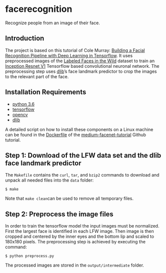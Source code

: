 # facerecognition

Recognize people from an image of their face.

## Introduction
The project is based on this tutorial of Cole Murray:
[Building a Facial Recognition Pipeline with Deep Learning in Tensorflow](https://hackernoon.com/building-a-facial-recognition-pipeline-with-deep-learning-in-tensorflow-66e7645015b8).
It uses preprocessed images of the [Labeled Faces in the Wild](http://vis-www.cs.umass.edu/lfw/) dataset
to train an
[Inception Resnet V1](https://github.com/davidsandberg/facenet/wiki/Classifier-training-of-inception-resnet-v1)
Tensorflow based convolutional neuronal network.
The preprocessing step uses [dlib](http://dlib.net)’s face landmark predictor to crop the images to the relevant part of the face.

## Installation Requirements
* [python 3.6](https://apple.stackexchange.com/questions/329187/homebrew-rollback-from-python-3-7-to-python-3-6-5-x)
* [tensorflow](https://www.tensorflow.org/install/source)
* [opencv](https://www.pyimagesearch.com/2016/12/05/macos-install-opencv-3-and-python-3-5)
* [dlib](https://www.learnopencv.com/install-dlib-on-macos)

A detailed script on how to install these components on a Linux machine can be found in the
[Dockerfile](https://github.com/ColeMurray/medium-facenet-tutorial/blob/master/Dockerfile) of the
[medium-facenet-tutorial](https://github.com/ColeMurray/medium-facenet-tutorial) Github tutorial.

## Step 1: Download of the LFW data set and the dlib face landmark predictor
The `Makefile` contains the `curl`, `tar`, and `bzip2` commands
to download and unpack all needed files into the `data` folder:
```
$ make
```
Note that `make clean`can be used to remove all temporary files.

## Step 2: Preprocess the image files
In order to train the tensorflow model the input images must be normalized.
First the largest face is identified in each LFW image.
Then image is then cropped and centered by the inner eyes and the bottom lip and scaled to 180x180 pixels.
The preprocessing step is achieved by executing the command:
```
$ python preprocess.py
```
The processed images are stored in the `output/intermediate` folder.
